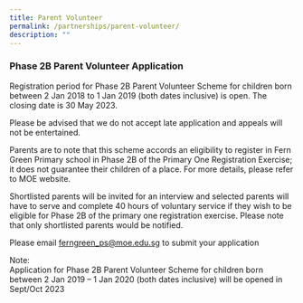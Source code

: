 ```yaml
---
title: Parent Volunteer
permalink: /partnerships/parent-volunteer/
description: ""
---
```

### Phase 2B Parent Volunteer Application

Registration period for Phase 2B Parent Volunteer Scheme for children born between 2 Jan 2018 to 1 Jan 2019 (both dates inclusive) is open. The closing date is 30 May 2023.

Please be advised that we do not accept late application and appeals will not be entertained.

Parents are to note that this scheme accords an eligibility to register in Fern Green Primary school in Phase 2B of the Primary One Registration Exercise; it does not guarantee their children of a place. For more details, please refer to MOE website.

Shortlisted parents will be invited for an interview and selected parents will have to serve and complete 40 hours of voluntary service if they wish to be eligible for Phase 2B of the primary one registration exercise. Please note that only shortlisted parents would be notified.

Please email [ferngreen\_ps@moe.edu.sg](mailto:ferngreen_ps@moe.edu.sg) to submit your application

Note:  
Application for Phase 2B Parent Volunteer Scheme for children born between 2 Jan 2019 – 1 Jan 2020 (both dates inclusive) will be opened in Sept/Oct 2023
